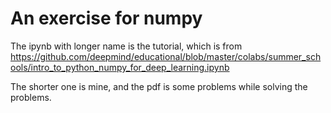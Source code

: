 # An exercise for numpy
The ipynb with longer name is the tutorial, which is from https://github.com/deepmind/educational/blob/master/colabs/summer_schools/intro_to_python_numpy_for_deep_learning.ipynb

The shorter one is mine, and the pdf is some problems while solving the problems.
